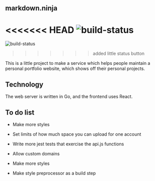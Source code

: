 ## markdown.ninja

<<<<<<< HEAD
![build-status](https://circleci.com/gh/colin353/markdown.ninja.png?style=shield)
=======
![build-status](https://circleci.com/gh/colin353/markdown.ninja.png?circle-token=:circle-token)
>>>>>>> added little status button

This is a little project to make a service which helps people maintain
a personal portfolio website, which shows off their personal projects.

## Technology

The web server is written in Go, and the frontend uses React.

## To do list
  - Make more styles
  - Set limits of how much space you can upload for one account

  - Write more jest tests that exercise the api.js functions

  - Allow custom domains
  - Make more styles

  - Make style preprocessor as a build step
